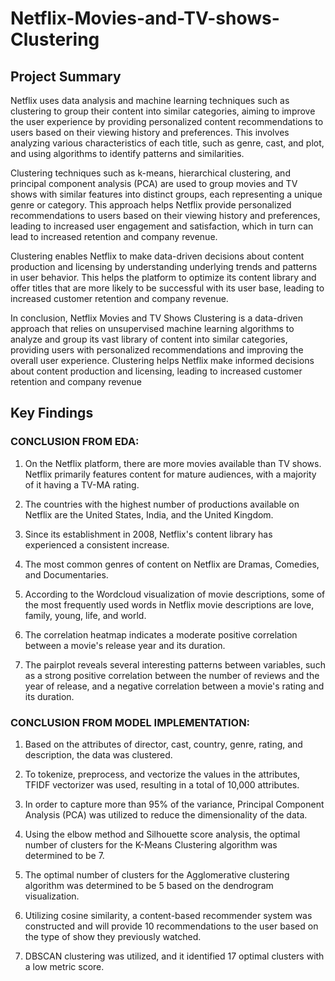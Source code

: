 # Netflix-Movies-and-TV-shows-Clustering
## Project Summary
Netflix uses data analysis and machine learning techniques such as clustering to group their content into similar categories, aiming to improve the user experience by providing personalized content recommendations to users based on their viewing history and preferences. This involves analyzing various characteristics of each title, such as genre, cast, and plot, and using algorithms to identify patterns and similarities.

Clustering techniques such as k-means, hierarchical clustering, and principal component analysis (PCA) are used to group movies and TV shows with similar features into distinct groups, each representing a unique genre or category. This approach helps Netflix provide personalized recommendations to users based on their viewing history and preferences, leading to increased user engagement and satisfaction, which in turn can lead to increased retention and company revenue.

Clustering enables Netflix to make data-driven decisions about content production and licensing by understanding underlying trends and patterns in user behavior. This helps the platform to optimize its content library and offer titles that are more likely to be successful with its user base, leading to increased customer retention and company revenue.

In conclusion, Netflix Movies and TV Shows Clustering is a data-driven approach that relies on unsupervised machine learning algorithms to analyze and group its vast library of content into similar categories, providing users with personalized recommendations and improving the overall user experience. Clustering helps Netflix make informed decisions about content production and licensing, leading to increased customer retention and company revenue
## Key Findings
### CONCLUSION FROM EDA:

1. On the Netflix platform, there are more movies available than TV shows. Netflix primarily features content for mature audiences, with a majority of it having a TV-MA rating.

2. The countries with the highest number of productions available on Netflix are the United States, India, and the United Kingdom.

3. Since its establishment in 2008, Netflix's content library has experienced a consistent increase.

4. The most common genres of content on Netflix are Dramas, Comedies, and Documentaries.

5. According to the Wordcloud visualization of movie descriptions, some of the most frequently used words in Netflix movie descriptions are love, family, young, life, and world.

6. The correlation heatmap indicates a moderate positive correlation between a movie's release year and its duration.

7. The pairplot reveals several interesting patterns between variables, such as a strong positive correlation between the number of reviews and the year of release, and a negative correlation between a movie's rating and its duration.

### CONCLUSION FROM MODEL IMPLEMENTATION:

1. Based on the attributes of director, cast, country, genre, rating, and description, the data was clustered.

2. To tokenize, preprocess, and vectorize the values in the attributes, TFIDF vectorizer was used, resulting in a total of 10,000 attributes.

3. In order to capture more than 95% of the variance, Principal Component Analysis (PCA) was utilized to reduce the dimensionality of the data.

4. Using the elbow method and Silhouette score analysis, the optimal number of clusters for the K-Means Clustering algorithm was determined to be 7.

5. The optimal number of clusters for the Agglomerative clustering algorithm was determined to be 5 based on the dendrogram visualization.

6. Utilizing cosine similarity, a content-based recommender system was constructed and will provide 10 recommendations to the user based on the type of show they previously watched.

7. DBSCAN clustering was utilized, and it identified 17 optimal clusters with a low metric score.
